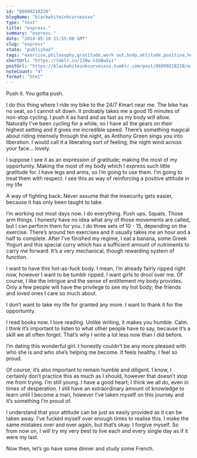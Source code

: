 ```yaml
---
id: "86099218220"
blogName: "blackwhiteinkcurvesxxx"
type: "text"
title: "express."
summary: "express."
date: "2014-05-18 11:55:00 GMT"
slug: "express"
state: "published"
tags: "exercise,philosophy,gratitude,work out,body,attitude,positive,heart,proud,sentiment,thoughts,calm,humble"
shortUrl: "https://tmblr.co/ZZ0w-n1GBwSyi"
postUrl: "https://blackwhiteinkcurvesxxx.tumblr.com/post/86099218220/express"
noteCount: "4"
format: "html"
---
```


Push it. You gotta push.

I do this thing where I ride my bike to the 24/7 Kmart near me. The bike has no seat, so I cannot sit down. It probably takes me a good 15 minutes of non-stop cycling. I push it as hard and as fast as my body will allow. Naturally I’ve been cycling for a while, so I have all the gears on their highest setting and it gives me incredible speed. There’s something magical about riding intensely through the night, as Anthony Green sings you into liberation. I would call it a liberating sort of feeling; the night wind across your face… lovely. 

I suppose I see it as an expression of gratitude; making the most of my opportunity. Making the most of my body which I express such little gratitude for. I have legs and arms, so I’m going to use them. I’m going to treat them with respect. I see this as way of reinforcing a positive attitude in my life

A way of fighting back. Never assume that the insecurity gets easier, because it has only been taught to take.

I’m working out most days now. I do everything. Push ups. Squats. Those arm things. I honesty have no idea what any of those movements are called, but I can perform them for you. I do three sets of 10 - 15, depending on the exercise. There’s around ten exercises and it usually takes me an hour and a half to complete. After I’ve finished my regime, I eat a banana, some Greek Yogurt and this special curry which has a sufficient amount of nutriments to carry me forward. It’s a very mechanical, though rewarding system of function.

I want to have this hot-as-fuck body. I mean, I’m already fairly ripped right now, however I want to be tumblr ripped. I want girls to drool over me. Of course, I like the intrigue and the sense of entitlement my body provides. Only a few people will have the privilege to see my hot body; the friends and loved ones I care so much about.

I don’t want to take my life for granted any more. I want to thank it for the opportunity.

I read books now. I love reading. Unlike writing, it makes you humble. Calm. I think it’s important to listen to what other people have to say, because it’s a skill we all often forget. That’s why I write a lot less now than I did before.

I’m dating this wonderful girl. I honestly couldn’t be any more pleased with who she is and who she’s helping me become. It feels healthy. I feel so proud.

Of course, it’s also important to remain humble and diligent. I know, I certainly don’t practice this as much as I should, however that doesn’t stop me from trying. I’m still young. I have a good heart; I think we all do, even in times of desperation. I still have an extraordinary amount of knowledge to learn until I become a man, however I’ve taken myself on this journey and it’s something I’m proud of.

I understand that your attitude can be just as easily provided as it can be taken away. I’ve fucked myself over enough times to realise this. I make the same mistakes over and over again, but that’s okay. I forgive myself. So from now on, I will try my very best to live each and every single day as if it were my last.

Now then, let’s go have some dinner and study some French.